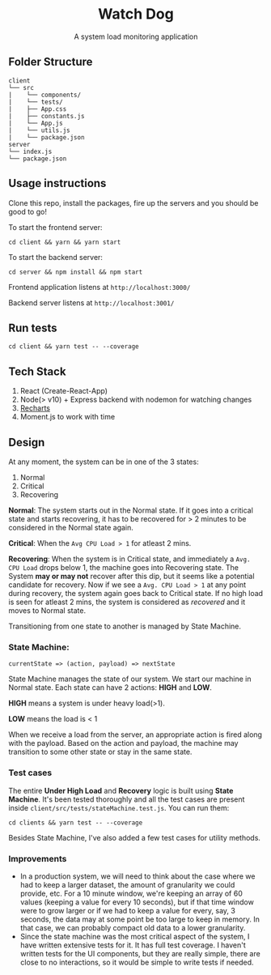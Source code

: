 <div align="center">
    <h1>Watch Dog</h1>
    <p>A system load monitoring application</p>
</div>

## Folder Structure
```
client
└── src
|    └── components/
|    └── tests/
|    ├── App.css
|    ├── constants.js
|    └── App.js
|    └── utils.js
|    └── package.json
server
└── index.js
└── package.json
```

## Usage instructions
Clone this repo, install the packages, fire up the servers and you should be good to go!

To start the frontend server: 
```
cd client && yarn && yarn start
```

To start the backend server: 
```
cd server && npm install && npm start
```

Frontend application listens at `http://localhost:3000/`

Backend server listens at `http://localhost:3001/`


## Run tests

```
cd client && yarn test -- --coverage
```

## Tech Stack
1. React (Create-React-App)
2. Node(> v10) + Express backend with nodemon for watching changes
3. [Recharts](https://recharts.org/en-US/)
4. Moment.js to work with time

## Design
At any moment, the system can be in one of the 3 states:
1. Normal
2. Critical
3. Recovering

**Normal**: The system starts out in the Normal state. If it goes into a critical state and starts recovering, it has to be recovered for > 2 minutes to be considered in the Normal state again.

**Critical**: When the `Avg CPU Load > 1` for atleast 2 mins.

**Recovering**: When the system is in Critical state, and immediately a `Avg. CPU Load` drops below 1, the machine goes into Recovering state. The System **may or may not** recover after this dip, but it seems like a potential candidate for recovery. Now if we see a `Avg. CPU Load > 1` at any point during recovery, the system again goes back to Critical state. If no high load is seen for atleast 2 mins, the system is considered as *recovered* and it moves to Normal state.

Transitioning from one state to another is managed by State Machine.


### State Machine:

```
currentState => (action, payload) => nextState
```

State Machine manages the state of our system. We start our machine in Normal state. Each state can have 2 actions: **HIGH** and **LOW**.

**HIGH** means a system is under heavy load(>1).

**LOW** means the load is < 1

When we receive a load from the server, an appropriate action is fired along with the payload. Based on the action and payload, the machine may transition to some other state or stay in the same state.


### Test cases
The entire **Under High Load** and **Recovery** logic is built using **State Machine**.
It's been tested thoroughly and all the test cases are present inside `client/src/tests/stateMachine.test.js`. You can run them:

```
cd clients && yarn test -- --coverage
```

Besides State Machine, I've also added a few test cases for utility methods.


### Improvements
- In a production system, we will need to think about the case where we had to keep a larger dataset, the amount of granularity we could provide, etc.  For a 10 minute window, we're keeping an array of 60 values (keeping a value for every 10 seconds), but if that time window were to grow larger or if we had to keep a value for every, say, 3 seconds, the data may at some point be too large to keep in memory. In that case, we can probably compact old data to a lower granularity.
- Since the state machine was the most critical aspect of the system, I have written extensive tests for it. It has full test coverage. I haven't written tests for the UI components, but they are really simple, there are close to no interactions, so it would be simple to write tests if needed.
